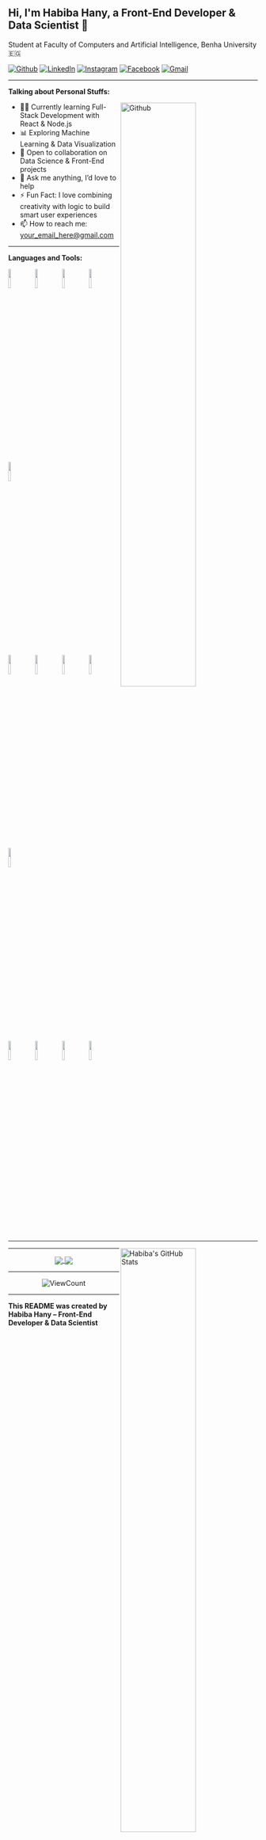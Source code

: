 <!-- 👩‍💻 Title -->
## Hi, I'm Habiba Hany, a Front-End Developer & Data Scientist 🚀  
Student at Faculty of Computers and Artificial Intelligence, Benha University 🇪🇬

<!-- 🔗 Social Badges -->
[![Github](https://img.shields.io/badge/-Github-000?style=flat&logo=Github&logoColor=white)](https://github.com/HabibaHany)
[![LinkedIn](https://img.shields.io/badge/-LinkedIn-blue?style=flat&logo=Linkedin&logoColor=white)](https://www.linkedin.com/in/habiba-hany-752829330?utm_source=share&utm_campaign=share_via&utm_content=profile&utm_medium=android_app)
[![Instagram](https://img.shields.io/badge/-Instagram-c13584?style=flat&labelColor=c13584&logo=instagram&logoColor=white)](https://www.instagram.com/0_habibahany?igsh=MXJucmFveTR6dWIxZg==)
[![Facebook](https://img.shields.io/badge/-Facebook-1877F2?style=flat&logo=facebook&logoColor=white)](https://www.facebook.com/share/1BTfmmxgSd/)
[![Gmail](https://img.shields.io/badge/-Gmail-c14438?style=flat&logo=Gmail&logoColor=white)](mailto:habibaelmeligy267@gmail.com)


---

<!-- 🧠 About Me -->
**Talking about Personal Stuffs:**

<img width="55%" align="right" alt="Github" src="https://raw.githubusercontent.com/onimur/.github/master/.resources/git-header.svg" />

- 👩‍💻 Currently learning Full-Stack Development with React & Node.js  
- 📊 Exploring Machine Learning & Data Visualization  
- 🤝 Open to collaboration on Data Science & Front-End projects  
- 💬 Ask me anything, I’d love to help  
- ⚡️ Fun Fact: I love combining creativity with logic to build smart user experiences  
- 📫 How to reach me: your_email_here@gmail.com

---

<!-- 🧰 Languages and Tools -->
**Languages and Tools:**

<p>
  <code><img width="10%" src="https://www.vectorlogo.zone/logos/html5/html5-ar21.svg"></code>
  <code><img width="10%" src="https://www.vectorlogo.zone/logos/css3/css3-ar21.svg"></code>
  <code><img width="10%" src="https://www.vectorlogo.zone/logos/javascript/javascript-ar21.svg"></code>
  <code><img width="10%" src="https://www.vectorlogo.zone/logos/reactjs/reactjs-ar21.svg"></code>
  <code><img width="10%" src="https://www.vectorlogo.zone/logos/tailwindcss/tailwindcss-ar21.svg"></code>
  <br />
  <code><img width="10%" src="https://www.vectorlogo.zone/logos/python/python-ar21.svg"></code>
  <code><img width="10%" src="https://www.vectorlogo.zone/logos/pandas/pandas-ar21.svg"></code>
  <code><img width="10%" src="https://www.vectorlogo.zone/logos/numpy/numpy-ar21.svg"></code>
  <code><img width="10%" src="https://www.vectorlogo.zone/logos/matplotlib/matplotlib-ar21.svg"></code>
  <code><img width="10%" src="https://www.vectorlogo.zone/logos/scikit-learn/scikit-learn-ar21.svg"></code>
  <br />
  <code><img width="10%" src="https://www.vectorlogo.zone/logos/mysql/mysql-ar21.svg"></code>
  <code><img width="10%" src="https://www.vectorlogo.zone/logos/powerbi/powerbi-ar21.svg"></code>
  <code><img width="10%" src="https://www.vectorlogo.zone/logos/git-scm/git-scm-ar21.svg"></code>
  <code><img width="10%" src="https://www.vectorlogo.zone/logos/visualstudio_code/visualstudio_code-ar21.svg"></code>
</p>

---

<!-- 📊 GitHub Stats -->
<p>
  <a href="https://github.com/HabibaHany">
    <img width="55%" align="right" alt="Habiba's GitHub Stats" src="https://github-readme-stats.vercel.app/api?username=HabibaHany&show_icons=true&hide_border=true" />
  </a>
</p>

---

<!-- 📌 Featured Projects -->
<p align="center">
  <a href="https://github.com/HabibaHany/Portfolio">
    <img align="center" src="https://github-readme-stats.vercel.app/api/pin/?username=HabibaHany&repo=Portfolio" />
  </a>
  <a href="https://github.com/HabibaHany/Data-Analysis-Projects">
    <img align="center" src="https://github-readme-stats.vercel.app/api/pin/?username=HabibaHany&repo=Data-Analysis-Projects" />
  </a>
</p>

---

<!-- 👣 Visitor Count -->
<p align="center">
  <img alt="ViewCount" src="https://views.whatilearened.today/views/github/HabibaHany/HabibaHany.svg" />
</p>

---

<!-- ✨ Footer -->
**This README was created by Habiba Hany – Front-End Developer & Data Scientist**
